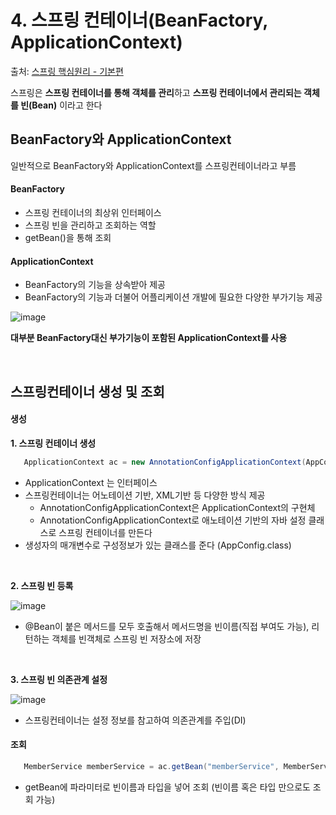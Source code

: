 # 4. 스프링 컨테이너(BeanFactory, ApplicationContext)

출처: [스프링 핵심원리 - 기본편](https://www.inflearn.com/course/%EC%8A%A4%ED%94%84%EB%A7%81-%ED%95%B5%EC%8B%AC-%EC%9B%90%EB%A6%AC-%EA%B8%B0%EB%B3%B8%ED%8E%B8/dashboard)

스프링은 **스프링 컨테이너를 통해 객체를 관리**하고 **스프링 컨테이너에서 관리되는 객체를 빈(Bean)** 이라고 한다

## BeanFactory와 ApplicationContext

일반적으로 BeanFactory와 ApplicationContext를 스프링컨테이너라고 부름

#### BeanFactory

* 스프링 컨테이너의 최상위 인터페이스
* 스프링 빈을 관리하고 조회하는 역할
* getBean()을 통해 조회

#### ApplicationContext

* BeanFactory의 기능을 상속받아 제공
* BeanFactory의 기능과 더불어 어플리케이션 개발에 필요한 다양한 부가기능 제공

![image](https://user-images.githubusercontent.com/83762364/184504142-47e2f61f-55df-4a60-8dc7-37faaa967512.png)


**대부분 BeanFactory대신 부가기능이 포함된 ApplicationContext를 사용**

<br>

## 스프링컨테이너 생성 및 조회

#### 생성

**1. 스프링 컨테이너 생성**

```java
   ApplicationContext ac = new AnnotationConfigApplicationContext(AppConfig.class);
```

* ApplicationContext 는 인터페이스
* 스프링컨테이너는 어노테이션 기반, XML기반 등 다양한 방식 제공
  * AnnotationConfigApplicationContext은 ApplicationContext의 구현체
  * AnnotationConfigApplicationContext로 애노테이션 기반의 자바 설정 클래스로 스프링 컨테이너를 만든다
* 생성자의 매개변수로 구성정보가 있는 클래스를 준다 (AppConfig.class)

<br>

**2. 스프링 빈 등록**

![image](https://user-images.githubusercontent.com/83762364/184504479-bbb5574c-31c4-46b6-a357-ab0a52129b9e.png)

* @Bean이 붙은 메서드를 모두 호출해서 메서드명을 빈이름(직접 부여도 가능), 리턴하는 객체를 빈객체로 스프링 빈 저장소에 저장

<br>

**3. 스프링 빈 의존관계 설정**

![image](https://user-images.githubusercontent.com/83762364/184505127-b95b68be-71cd-4d0d-8bc9-4df8bb282c00.png)

* 스프링컨테이너는 설정 정보를 참고하여 의존관계를 주입(DI)



#### 조회

```java
   MemberService memberService = ac.getBean("memberService", MemberService.class);
```

* getBean에 파라미터로 빈이름과 타입을 넣어 조회 (빈이름 혹은 타입 만으로도 조회 가능)


